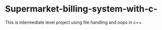 # Supermarket-billing-system-with-c-
This is intermediate level project using file handling and oops in c++.
